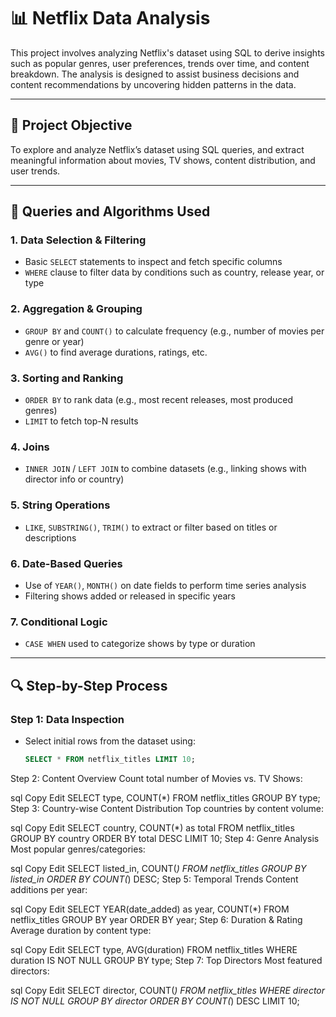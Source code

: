 # 📊 Netflix Data Analysis

This project involves analyzing Netflix's dataset using SQL to derive insights such as popular genres, user preferences, trends over time, and content breakdown. The analysis is designed to assist business decisions and content recommendations by uncovering hidden patterns in the data.

---

## 🎯 Project Objective

To explore and analyze Netflix’s dataset using SQL queries, and extract meaningful information about movies, TV shows, content distribution, and user trends.

---

## 🧠 Queries and Algorithms Used

### 1. **Data Selection & Filtering**
- Basic `SELECT` statements to inspect and fetch specific columns
- `WHERE` clause to filter data by conditions such as country, release year, or type

### 2. **Aggregation & Grouping**
- `GROUP BY` and `COUNT()` to calculate frequency (e.g., number of movies per genre or year)
- `AVG()` to find average durations, ratings, etc.

### 3. **Sorting and Ranking**
- `ORDER BY` to rank data (e.g., most recent releases, most produced genres)
- `LIMIT` to fetch top-N results

### 4. **Joins**
- `INNER JOIN` / `LEFT JOIN` to combine datasets (e.g., linking shows with director info or country)

### 5. **String Operations**
- `LIKE`, `SUBSTRING()`, `TRIM()` to extract or filter based on titles or descriptions

### 6. **Date-Based Queries**
- Use of `YEAR()`, `MONTH()` on date fields to perform time series analysis
- Filtering shows added or released in specific years

### 7. **Conditional Logic**
- `CASE WHEN` used to categorize shows by type or duration

---

## 🔍 Step-by-Step Process

### Step 1: Data Inspection
- Select initial rows from the dataset using:
  ```sql
  SELECT * FROM netflix_titles LIMIT 10;
Step 2: Content Overview
Count total number of Movies vs. TV Shows:

sql
Copy
Edit
SELECT type, COUNT(*) FROM netflix_titles GROUP BY type;
Step 3: Country-wise Content Distribution
Top countries by content volume:

sql
Copy
Edit
SELECT country, COUNT(*) as total FROM netflix_titles GROUP BY country ORDER BY total DESC LIMIT 10;
Step 4: Genre Analysis
Most popular genres/categories:

sql
Copy
Edit
SELECT listed_in, COUNT(*) FROM netflix_titles GROUP BY listed_in ORDER BY COUNT(*) DESC;
Step 5: Temporal Trends
Content additions per year:

sql
Copy
Edit
SELECT YEAR(date_added) as year, COUNT(*) FROM netflix_titles GROUP BY year ORDER BY year;
Step 6: Duration & Rating
Average duration by content type:

sql
Copy
Edit
SELECT type, AVG(duration) FROM netflix_titles WHERE duration IS NOT NULL GROUP BY type;
Step 7: Top Directors
Most featured directors:

sql
Copy
Edit
SELECT director, COUNT(*) FROM netflix_titles WHERE director IS NOT NULL GROUP BY director ORDER BY COUNT(*) DESC LIMIT 10;
